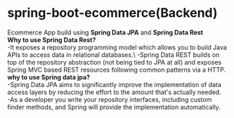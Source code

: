 # spring-boot-ecommerce(Backend)
Ecommerce App build using **Spring Data JPA** and **Spring Data Rest**\
**Why to use Spring Data Rest?**\
-It exposes a repository programming model which allows you to build Java APIs to access data in relational databases.\ 
-Spring Data REST builds on top of the repository abstraction (not being tied to JPA at all) and exposes Spring MVC based REST resources following common patterns via a HTTP.\
**why to use Spring data jpa?**\
-Spring Data JPA aims to significantly improve the implementation of data access layers by reducing the effort to the amount that's actually needed.\
-As a developer you write your repository interfaces, including custom finder methods, and Spring will provide the implementation automatically.


